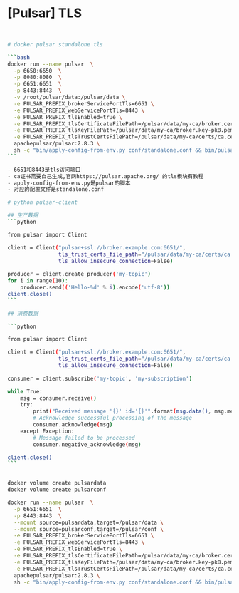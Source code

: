 # [Pulsar] TLS

````bash


# docker pulsar standalone tls 

```bash
docker run --name pulsar  \
  -p 6650:6650  \
  -p 8080:8080  \
  -p 6651:6651  \
  -p 8443:8443  \
  -v /root/pulsar/data:/pulsar/data \
  -e PULSAR_PREFIX_brokerServicePortTls=6651 \
  -e PULSAR_PREFIX_webServicePortTls=8443 \
  -e PULSAR_PREFIX_tlsEnabled=true \
  -e PULSAR_PREFIX_tlsCertificateFilePath=/pulsar/data/my-ca/broker.cert.pem \
  -e PULSAR_PREFIX_tlsKeyFilePath=/pulsar/data/my-ca/broker.key-pk8.pem \
  -e PULSAR_PREFIX_tlsTrustCertsFilePath=/pulsar/data/my-ca/certs/ca.cert.pem \
  apachepulsar/pulsar:2.8.3 \
  sh -c "bin/apply-config-from-env.py conf/standalone.conf && bin/pulsar standalone"
```

- 6651和8443是tls访问端口
- ca证书需要自己生成,官网https://pulsar.apache.org/ 的tls模块有教程
- apply-config-from-env.py是pulsar的脚本
- 对应的配置文件是standalone.conf

# python pulsar-client

## 生产数据
```python

from pulsar import Client

client = Client("pulsar+ssl://broker.example.com:6651/",
                tls_trust_certs_file_path="/pulsar/data/my-ca/certs/ca.cert.pem",
                tls_allow_insecure_connection=False) 
           
producer = client.create_producer('my-topic') 
for i in range(10): 
    producer.send(('Hello-%d' % i).encode('utf-8'))
client.close()
```

## 消费数据

```python

from pulsar import Client

client = Client("pulsar+ssl://broker.example.com:6651/",
                tls_trust_certs_file_path="/pulsar/data/my-ca/certs/ca.cert.pem",
                tls_allow_insecure_connection=False) 
                
consumer = client.subscribe('my-topic', 'my-subscription')

while True:
    msg = consumer.receive()
    try:
        print("Received message '{}' id='{}'".format(msg.data(), msg.message_id()))
        # Acknowledge successful processing of the message
        consumer.acknowledge(msg)
    except Exception:
        # Message failed to be processed
        consumer.negative_acknowledge(msg)

client.close()
```
````

```bash

docker volume create pulsardata
docker volume create pulsarconf

docker run --name pulsar  \
  -p 6651:6651  \
  -p 8443:8443  \
  --mount source=pulsardata,target=/pulsar/data \
  --mount source=pulsarconf,target=/pulsar/conf \
  -e PULSAR_PREFIX_brokerServicePortTls=6651 \
  -e PULSAR_PREFIX_webServicePortTls=8443 \
  -e PULSAR_PREFIX_tlsEnabled=true \
  -e PULSAR_PREFIX_tlsCertificateFilePath=/pulsar/data/my-ca/broker.cert.pem \
  -e PULSAR_PREFIX_tlsKeyFilePath=/pulsar/data/my-ca/broker.key-pk8.pem \
  -e PULSAR_PREFIX_tlsTrustCertsFilePath=/pulsar/data/my-ca/certs/ca.cert.pem \
  apachepulsar/pulsar:2.8.3 \
  sh -c "bin/apply-config-from-env.py conf/standalone.conf && bin/pulsar standalone"
```

